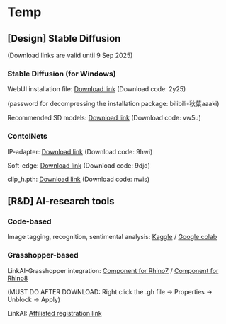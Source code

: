 # Temp


## [Design] Stable Diffusion ## 
(Download links are valid until 9 Sep 2025)



### Stable Diffusion (for Windows) ###

WebUI installation file: [Download link](https://pan.baidu.com/s/1Ywt6OGVFFTwGYMCoPmu1aw) (Download code: 2y25)

(password for decompressing the installation package: bilibili-秋葉aaaki)

Recommended SD models: [Download link](https://pan.baidu.com/s/1dOREHCwSiRYzNT5VgcQZnQ) (Download code: vw5u)



### ContolNets ###

IP-adapter: [Download link](https://pan.baidu.com/s/1ODf9qcqA-AWsEmeT3I0wPw) (Download code: 9hwi)



Soft-edge: [Download link](https://pan.baidu.com/s/1jq7MpHk0blrGemHx6UZ6fQ) (Download code: 9djd)

clip_h.pth: [Download link](https://pan.baidu.com/s/1Xp9RiwqsROa3gHl1HviZvg) (Download code: nwis)



## [R&D] AI-research tools ##

### Code-based ###

Image tagging, recognition, sentimental analysis: [Kaggle]() / [Google colab]()

### Grasshopper-based ###

LinkAI-Grasshopper integration: [Component for Rhino7](/GH/LinkAI_GH_Henrik_RH7.gh) / [Component for Rhino8](/GH/LinkAI_GH_Henrik_RH8.gh)

(MUST DO AFTER DOWNLOAD: Right click the .gh file -> Properties -> Unblock ->  Apply)

LinkAI: [Affiliated registration link](https://link-ai.tech/home?share=Hr95VL)


